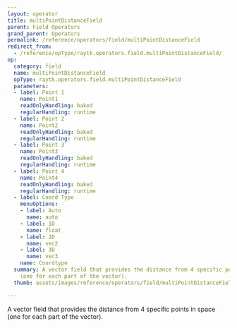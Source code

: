 ```yaml
---
layout: operator
title: multiPointDistanceField
parent: Field Operators
grand_parent: Operators
permalink: /reference/operators/field/multiPointDistanceField
redirect_from:
  - /reference/opType/raytk.operators.field.multiPointDistanceField/
op:
  category: field
  name: multiPointDistanceField
  opType: raytk.operators.field.multiPointDistanceField
  parameters:
  - label: Point 1
    name: Point1
    readOnlyHandling: baked
    regularHandling: runtime
  - label: Point 2
    name: Point2
    readOnlyHandling: baked
    regularHandling: runtime
  - label: Point 3
    name: Point3
    readOnlyHandling: baked
    regularHandling: runtime
  - label: Point 4
    name: Point4
    readOnlyHandling: baked
    regularHandling: runtime
  - label: Coord Type
    menuOptions:
    - label: Auto
      name: auto
    - label: 1D
      name: float
    - label: 2D
      name: vec2
    - label: 3D
      name: vec3
    name: Coordtype
  summary: A vector field that provides the distance from 4 specific points in space
    (one for each part of the vector).
  thumb: assets/images/reference/operators/field/multiPointDistanceField_thumb.png

---
```



A vector field that provides the distance from 4 specific points in space (one for each part of the vector).